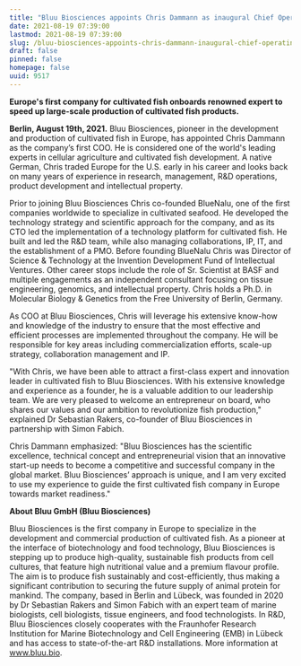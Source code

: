 ```yaml
---
title: "Bluu Biosciences appoints Chris Dammann as inaugural Chief Operating Officer"
date: 2021-08-19 07:39:00
lastmod: 2021-08-19 07:39:00
slug: /bluu-biosciences-appoints-chris-dammann-inaugural-chief-operating-officer
draft: false
pinned: false
homepage: false
uuid: 9517
---
```

<p><strong>Europe's first company for cultivated fish onboards renowned expert to speed up large-scale production of cultivated fish products. </strong></p>
<p><strong>Berlin, August 19th, 2021.</strong> Bluu Biosciences, pioneer in the development and production of cultivated fish in Europe, has appointed Chris Dammann as the company’s first COO. He is considered one of the world's leading experts in cellular agriculture and cultivated fish development. A native German, Chris traded Europe for the U.S. early in his career and looks back on many years of experience in research, management, R&D operations, product development and intellectual property.</p>
<p>Prior to joining Bluu Biosciences Chris co-founded BlueNalu, one of the first companies worldwide to specialize in cultivated seafood. He developed the technology strategy and scientific approach for the company, and as its CTO led the implementation of a technology platform for cultivated fish. He built and led the R&D team, while also managing collaborations, IP, IT, and the establishment of a PMO. Before founding BlueNalu Chris was Director of Science & Technology at the Invention Development Fund of Intellectual Ventures. Other career stops include the role of Sr. Scientist at BASF and multiple engagements as an independent consultant focusing on tissue engineering, genomics, and intellectual property. Chris holds a Ph.D. in Molecular Biology & Genetics from the Free University of Berlin, Germany.</p>
<p>As COO at Bluu Biosciences, Chris will leverage his extensive know-how and knowledge of the industry to ensure that the most effective and efficient processes are implemented throughout the company. He will be responsible for key areas including commercialization efforts, scale-up strategy, collaboration management and IP.</p>
<p>"With Chris, we have been able to attract a first-class expert and innovation leader in cultivated fish to Bluu Biosciences. With his extensive knowledge and experience as a founder, he is a valuable addition to our leadership team. We are very pleased to welcome an entrepreneur on board, who shares our values and our ambition to revolutionize fish production," explained Dr Sebastian Rakers, co-founder of Bluu Biosciences in partnership with Simon Fabich.</p>
<p>Chris Dammann emphasized: "Bluu Biosciences has the scientific excellence, technical concept and entrepreneurial vision that an innovative start-up needs to become a competitive and successful company in the global market. Bluu Biosciences’ approach is unique, and I am very excited to use my experience to guide the first cultivated fish company in Europe towards market readiness."</p>
<p><strong>About Bluu GmbH (Bluu Biosciences)</strong></p>
<p>Bluu Biosciences is the first company in Europe to specialize in the development and commercial production of cultivated fish. As a pioneer at the interface of biotechnology and food technology, Bluu Biosciences is stepping up to produce high-quality, sustainable fish products from cell cultures, that feature high nutritional value and a premium flavour profile. The aim is to produce fish sustainably and cost-efficiently, thus making a significant contribution to securing the future supply of animal protein for mankind. The company, based in Berlin and Lübeck, was founded in 2020 by Dr Sebastian Rakers and Simon Fabich with an expert team of marine biologists, cell biologists, tissue engineers, and food technologists. In R&D, Bluu Biosciences closely cooperates with the Fraunhofer Research Institution for Marine Biotechnology and Cell Engineering (EMB) in Lübeck and has access to state-of-the-art R&D installations. More information at <a href="http://www.bluu.bio">www.bluu.bio</a>.</p>
